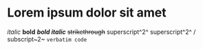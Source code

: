 # Lorem ipsum dolor sit amet
*italic*
**bold**
***bold italic***
~~strikethrough~~
superscript^2^
superscript^2^ / subscript~2~
`verbatim code`
